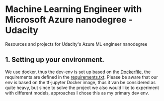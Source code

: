 # Machine Learning Engineer with Microsoft Azure nanodegree - Udacity

Resources and projects for Udacity's Azure ML engineer nanodegree

## 1. Setting up your environment.

We use docker, thus the dev-env is set up based on the [Dockerfile](./Dockerfile), the requirements are defined in the 
[requirements.txt](./requirements.txt). Please be aware that our env is based on the tf-jupyter Docker image, thus 
it van be considered as quite heavy, but since to solve the project we also would like to experiment with different 
models, approaches I chose this as my primary dev env.  
